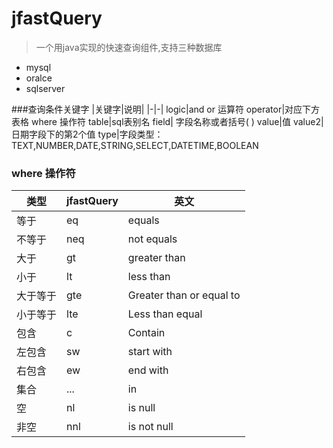 # jfastQuery

> 一个用java实现的快速查询组件,支持三种数据库

- mysql
- oralce
- sqlserver

###查询条件关键字
|关键字|说明|
|-|-|
logic|and or 运算符
operator|对应下方表格 where 操作符
table|sql表别名
field| 字段名称或者括号( )
value|值
value2|日期字段下的第2个值
type|字段类型：TEXT,NUMBER,DATE,STRING,SELECT,DATETIME,BOOLEAN

### where 操作符

|类型|jfastQuery|英文|
|-|-|-|
等于|eq|equals
不等于|neq| not equals
大于|gt| greater than
小于|lt|less than
大于等于|gte|Greater than or equal to
小于等于|lte|Less than equal
包含|c|Contain
左包含|sw| start with
右包含|ew|end with 
集合|...| in 
空|nl|is null
非空|nnl|is not null

